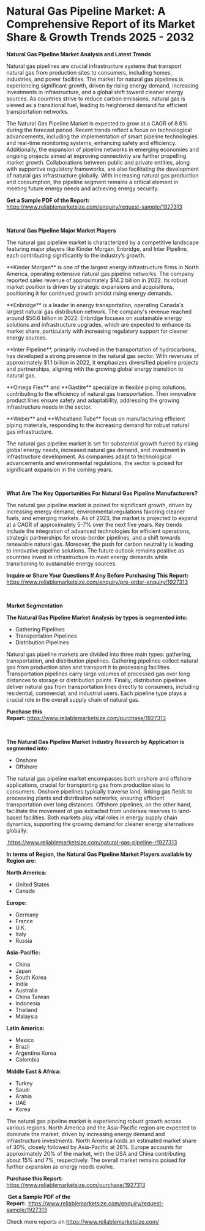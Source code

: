 <p><h1>Natural Gas Pipeline Market: A Comprehensive Report of its Market Share & Growth Trends 2025 - 2032</h1></p><p><strong>Natural Gas Pipeline Market Analysis and Latest Trends</strong></p>
<p><p>Natural gas pipelines are crucial infrastructure systems that transport natural gas from production sites to consumers, including homes, industries, and power facilities. The market for natural gas pipelines is experiencing significant growth, driven by rising energy demand, increasing investments in infrastructure, and a global shift toward cleaner energy sources. As countries strive to reduce carbon emissions, natural gas is viewed as a transitional fuel, leading to heightened demand for efficient transportation networks.</p><p>The Natural Gas Pipeline Market is expected to grow at a CAGR of 8.6% during the forecast period. Recent trends reflect a focus on technological advancements, including the implementation of smart pipeline technologies and real-time monitoring systems, enhancing safety and efficiency. Additionally, the expansion of pipeline networks in emerging economies and ongoing projects aimed at improving connectivity are further propelling market growth. Collaborations between public and private entities, along with supportive regulatory frameworks, are also facilitating the development of natural gas infrastructure globally. With increasing natural gas production and consumption, the pipeline segment remains a critical element in meeting future energy needs and achieving energy security.</p></p>
<p><strong>Get a Sample PDF of the Report:&nbsp;</strong> <a href="https://www.reliablemarketsize.com/enquiry/request-sample/1927313?utm_campaign=3456&utm_medium=2&utm_source=Github&utm_content=ia&utm_term=28032025&utm_id=natural-gas-pipeline">https://www.reliablemarketsize.com/enquiry/request-sample/1927313</a></p>
<p>&nbsp;</p>
<p><strong>Natural Gas Pipeline Major Market Players</strong></p>
<p><p>The natural gas pipeline market is characterized by a competitive landscape featuring major players like Kinder Morgan, Enbridge, and Inter Pipeline, each contributing significantly to the industry’s growth.</p><p>**Kinder Morgan** is one of the largest energy infrastructure firms in North America, operating extensive natural gas pipeline networks. The company reported sales revenue of approximately $14.2 billion in 2022. Its robust market position is driven by strategic expansions and acquisitions, positioning it for continued growth amidst rising energy demands.</p><p>**Enbridge** is a leader in energy transportation, operating Canada's largest natural gas distribution network. The company's revenue reached around $50.6 billion in 2022. Enbridge focuses on sustainable energy solutions and infrastructure upgrades, which are expected to enhance its market share, particularly with increasing regulatory support for cleaner energy sources.</p><p>**Inter Pipeline**, primarily involved in the transportation of hydrocarbons, has developed a strong presence in the natural gas sector. With revenues of approximately $1.1 billion in 2022, it emphasizes diversified pipeline projects and partnerships, aligning with the growing global energy transition to natural gas.</p><p>**Omega Flex** and **Gastite** specialize in flexible piping solutions, contributing to the efficiency of natural gas transportation. Their innovative product lines ensure safety and adaptability, addressing the growing infrastructure needs in the sector.</p><p>**Weber** and **Wheatland Tube** focus on manufacturing efficient piping materials, responding to the increasing demand for robust natural gas infrastructure.</p><p>The natural gas pipeline market is set for substantial growth fueled by rising global energy needs, increased natural gas demand, and investment in infrastructure development. As companies adapt to technological advancements and environmental regulations, the sector is poised for significant expansion in the coming years.</p></p>
<p>&nbsp;</p>
<p><strong>What Are The Key Opportunities For Natural Gas Pipeline Manufacturers?</strong></p>
<p><p>The natural gas pipeline market is poised for significant growth, driven by increasing energy demand, environmental regulations favoring cleaner fuels, and emerging markets. As of 2023, the market is projected to expand at a CAGR of approximately 5-7% over the next five years. Key trends include the integration of advanced technologies for efficient operations, strategic partnerships for cross-border pipelines, and a shift towards renewable natural gas. Moreover, the push for carbon neutrality is leading to innovative pipeline solutions. The future outlook remains positive as countries invest in infrastructure to meet energy demands while transitioning to sustainable energy sources.</p></p>
<p><strong>Inquire or Share Your Questions If Any Before Purchasing This Report:</strong> <a href="https://www.reliablemarketsize.com/enquiry/pre-order-enquiry/1927313?utm_campaign=3456&utm_medium=2&utm_source=Github&utm_content=ia&utm_term=28032025&utm_id=natural-gas-pipeline">https://www.reliablemarketsize.com/enquiry/pre-order-enquiry/1927313</a></p>
<p>&nbsp;</p>
<p><strong>Market Segmentation</strong></p>
<p><strong>The Natural Gas Pipeline Market Analysis by types is segmented into:</strong></p>
<p><ul><li>Gathering Pipelines</li><li>Transportation Pipelines</li><li>Distribution Pipelines</li></ul></p>
<p><p>Natural gas pipeline markets are divided into three main types: gathering, transportation, and distribution pipelines. Gathering pipelines collect natural gas from production sites and transport it to processing facilities. Transportation pipelines carry large volumes of processed gas over long distances to storage or distribution points. Finally, distribution pipelines deliver natural gas from transportation lines directly to consumers, including residential, commercial, and industrial users. Each pipeline type plays a crucial role in the overall supply chain of natural gas.</p></p>
<p><strong>Purchase this Report:&nbsp;</strong><a href="https://www.reliablemarketsize.com/purchase/1927313?utm_campaign=3456&utm_medium=2&utm_source=Github&utm_content=ia&utm_term=28032025&utm_id=natural-gas-pipeline">https://www.reliablemarketsize.com/purchase/1927313</a></p>
<p>&nbsp;</p>
<p><strong>The Natural Gas Pipeline Market Industry Research by Application is segmented into:</strong></p>
<p><ul><li>Onshore</li><li>Offshore</li></ul></p>
<p><p>The natural gas pipeline market encompasses both onshore and offshore applications, crucial for transporting gas from production sites to consumers. Onshore pipelines typically traverse land, linking gas fields to processing plants and distribution networks, ensuring efficient transportation over long distances. Offshore pipelines, on the other hand, facilitate the movement of gas extracted from undersea reserves to land-based facilities. Both markets play vital roles in energy supply chain dynamics, supporting the growing demand for cleaner energy alternatives globally.</p></p>
<p><a href="https://www.reliablemarketsize.com/natural-gas-pipeline-r1927313?utm_campaign=3456&utm_medium=2&utm_source=Github&utm_content=ia&utm_term=28032025&utm_id=natural-gas-pipeline">&nbsp;https://www.reliablemarketsize.com/natural-gas-pipeline-r1927313</a></p>
<p><strong>In terms of Region, the Natural Gas Pipeline Market Players available by Region are:</strong></p>
<p>
    <p> <strong> North America: </strong>
        <ul>
            <li>United States</li>
            <li>Canada</li>
        </ul>
        </p> 
    <p> <strong> Europe: </strong>
        <ul>
            <li>Germany</li>
            <li>France</li>
            <li>U.K.</li>
            <li>Italy</li>
            <li>Russia</li>
        </ul>
        </p> 
    <p> <strong> Asia-Pacific: </strong>
        <ul>
            <li>China</li>
            <li>Japan</li>
            <li>South Korea</li>
            <li>India</li>
            <li>Australia</li>
            <li>China Taiwan</li>
            <li>Indonesia</li>
            <li>Thailand</li>
            <li>Malaysia</li>
        </ul>
        </p> 
    <p> <strong> Latin America: </strong>
        <ul>
            <li>Mexico</li>
            <li>Brazil</li>
            <li>Argentina Korea</li>
            <li>Colombia</li>
        </ul>
        </p> 
    <p> <strong> Middle East & Africa: </strong>
        <ul>
            <li>Turkey</li>
            <li>Saudi</li>
            <li>Arabia</li>
            <li>UAE</li>
            <li>Korea</li>
        </ul>
    </p>
    </p>
<p><p>The natural gas pipeline market is experiencing robust growth across various regions. North America and the Asia-Pacific region are expected to dominate the market, driven by increasing energy demand and infrastructure investments. North America holds an estimated market share of 30%, closely followed by Asia-Pacific at 28%. Europe accounts for approximately 20% of the market, with the USA and China contributing about 15% and 7%, respectively. The overall market remains poised for further expansion as energy needs evolve.</p></p>
<p><strong>Purchase this Report: </strong><a href="https://www.reliablemarketsize.com/purchase/1927313?utm_campaign=3456&utm_medium=2&utm_source=Github&utm_content=ia&utm_term=28032025&utm_id=natural-gas-pipeline">https://www.reliablemarketsize.com/purchase/1927313</a></p>
<p>&nbsp;<strong>Get a Sample PDF of the Report:&nbsp;&nbsp;</strong><a href="https://www.reliablemarketsize.com/enquiry/request-sample/1927313?utm_campaign=3456&utm_medium=2&utm_source=Github&utm_content=ia&utm_term=28032025&utm_id=natural-gas-pipeline">https://www.reliablemarketsize.com/enquiry/request-sample/1927313</a></p>
<p><strong></strong></p>
<p>Check more reports on <a href="https://www.reliablemarketsize.com/?utm_campaign=3456&utm_medium=2&utm_source=Github&utm_content=ia&utm_term=28032025&utm_id=natural-gas-pipeline">https://www.reliablemarketsize.com/</a></p>
